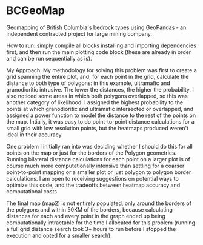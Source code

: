 # BCGeoMap
Geomapping of British Columbia's bedrock types using GeoPandas - an independent contracted project for large mining company. 

How to run: simply compile all blocks installing and importing dependencies first, and then run the main plotting code block (these are already in order and can be run sequentially as is). 

My Approach: 
My methodology for solving this problem was first to create a grid spanning the entire plot, and, for each point in the grid, calculate the distance to both type of polygons: in this example, ultramafic and granodioritic intrusive. The lower the  distances, the higher the probability. I also noticed some areas in which both polygons overlapped, so this was another category of likelihood. I assigned the highest probability to the points at which granodioritic and ultramafic intersected or overlapped, and assigned a power function to model the distance to the rest of the points on the map. 
Intially, it was easy to do point-to-point distance calculations for a small grid with low resolution points, but the heatmaps produced weren't ideal in their accuracy.

One problem I initially ran into was deciding whether I should do this for all points on the map or just for the borders of the Polygon geometries. Running bilateral distance calculations for each point on a larger plot is of course much more computationally intensive than settling for a coarser point-to-point mapping or a smaller plot or just polygon to polygon border calculations. I am open to receiving suggestions on potential ways to optimize this code, and the tradeoffs between heatmap accuracy and computational costs. 

The final map (map2) is not entirely populated, only around the borders of the polygons and within 50KM of the borders, because calculating distances for each and every point in the graph ended up being computationally intractable for the time I allocated for this problem (running a full grid distance search took 3+ hours to run before I stopped the execution and opted for a smaller search). 


